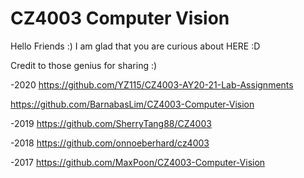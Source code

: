 # CZ4003 Computer Vision

Hello Friends :) I am glad that you are curious about HERE :D

Credit to those genius for sharing :)

-2020
https://github.com/YZ115/CZ4003-AY20-21-Lab-Assignments

https://github.com/BarnabasLim/CZ4003-Computer-Vision

-2019
https://github.com/SherryTang88/CZ4003

-2018
https://github.com/onnoeberhard/cz4003

-2017
https://github.com/MaxPoon/CZ4003-Computer-Vision
